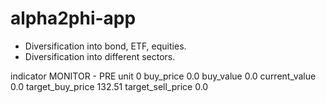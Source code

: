 # alpha2phi-app

- Diversification into bond, ETF, equities.
- Diversification into different sectors.

indicator                                                         MONITOR - PRE
unit                                                                          0
buy_price                                                                   0.0
buy_value                                                                   0.0
current_value                                                               0.0
target_buy_price                                                         132.51
target_sell_price                                                           0.0
